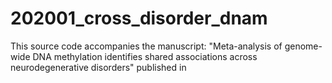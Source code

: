 # 202001_cross_disorder_dnam

This source code accompanies the manuscript: "Meta-analysis of genome-wide DNA methylation identifies shared associations across neurodegenerative disorders" published in 

